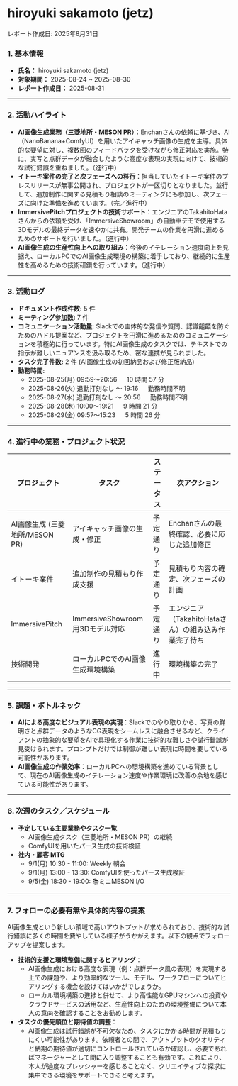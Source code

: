 # hiroyuki sakamoto (jetz)

レポート作成日: 2025年8月31日

### 1. 基本情報

- **氏名：** hiroyuki sakamoto (jetz)
- **対象期間：** 2025-08-24 ~ 2025-08-30
- **レポート作成日：** 2025-08-31

---

### 2. 活動ハイライト

- **AI画像生成業務（三菱地所・MESON PR）**：Enchanさんの依頼に基づき、AI（NanoBanana+ComfyUI）を用いたアイキャッチ画像の生成を主導。具体的な要望に対し、複数回のフィードバックを受けながら修正対応を実施。特に、実写と点群データが融合したような高度な表現の実現に向けて、技術的な試行錯誤を重ねました。（進行中）
- **イトーキ案件の完了と次フェーズへの移行**：担当していたイトーキ案件のプレスリリースが無事公開され、プロジェクトが一区切りとなりました。並行して、追加制作に関する見積もり相談のミーティングにも参加し、次フェーズに向けた準備を進めています。（完／進行中）
- **ImmersivePitchプロジェクトの技術サポート**：エンジニアのTakahitoHataさんからの依頼を受け、「ImmersiveShowroom」の自動車デモで使用する3Dモデルの最終データを速やかに共有。開発チームの作業を円滑に進めるためのサポートを行いました。（進行中）
- **AI画像生成の生産性向上への取り組み**：今後のイテレーション速度向上を見据え、ローカルPCでのAI画像生成環境の構築に着手しており、継続的に生産性を高めるための技術研鑽を行っています。（進行中）

---

### 3. 活動ログ

- **ドキュメント作成件数:** 5 件
- **ミーティング参加数:** 7 件
- **コミュニケーション活動量:** Slackでの主体的な発信や質問、認識齟齬を防ぐためのハドル提案など、プロジェクトを円滑に進めるためのコミュニケーションを積極的に行っています。特にAI画像生成のタスクでは、テキストでの指示が難しいニュアンスを汲み取るため、密な連携が見られました。
- **タスク完了件数:** 2 件 (AI画像生成の初回納品および修正版納品)
- **勤務時間:**
    - 2025-08-25(月) 09:59〜20:56 　 10 時間 57 分
    - 2025-08-26(火) 退勤打刻なし 〜 19:16 　 勤務時間不明
    - 2025-08-27(水) 退勤打刻なし 〜 20:56 　 勤務時間不明
    - 2025-08-28(木) 10:00〜19:21 　 9 時間 21 分
    - 2025-08-29(金) 09:57〜15:23 　 5 時間 26 分

---

### 4. 進行中の業務・プロジェクト状況

| プロジェクト | タスク | ステータス | 次アクション |
| --- | --- | --- | --- |
| AI画像生成 (三菱地所/MESON PR) | アイキャッチ画像の生成・修正 | 予定通り | Enchanさんの最終確認、必要に応じた追加修正 |
| イトーキ案件 | 追加制作の見積もり作成支援 | 予定通り | 見積もり内容の確定、次フェーズの計画 |
| ImmersivePitch | ImmersiveShowroom用3Dモデル対応 | 予定通り | エンジニア（TakahitoHataさん）の組み込み作業完了待ち |
| 技術開発 | ローカルPCでのAI画像生成環境構築 | 進行中 | 環境構築の完了 |

---

### 5. 課題・ボトルネック

- **AIによる高度なビジュアル表現の実現**：Slackでのやり取りから、写真の鮮明さと点群データのようなCG表現をシームレスに融合させるなど、クライアントの抽象的な要望をAIで具現化する作業に技術的な難しさや試行錯誤が見受けられます。プロンプトだけでは制御が難しい表現に時間を要している可能性があります。
- **AI画像生成の作業効率**：ローカルPCへの環境構築を進めている背景として、現在のAI画像生成のイテレーション速度や作業環境に改善の余地を感じている可能性があります。

---

### 6. 次週のタスク／スケジュール

- **予定している主要業務やタスク一覧**
    - AI画像生成タスク（三菱地所・MESON PR）の継続
    - ComfyUIを用いたパース生成の技術検証
- **社内・顧客 MTG**
    - 9/1(月) 10:30 - 11:00: Weekly 朝会
    - 9/1(月) 13:00 - 13:30: ComfyUIを使ったパース生成検証
    - 9/5(金) 18:30 - 19:00: 📚ミニMESON I/O

---

### 7. フォローの必要有無や具体的内容の提案

AI画像生成という新しい領域で高いアウトプットが求められており、技術的な試行錯誤に多くの時間を費やしている様子がうかがえます。以下の観点でフォローアップを提案します。

- **技術的支援と環境整備に関するヒアリング**：
    - AI画像生成における高度な表現（例：点群データ風の表現）を実現する上での課題や、より効率的なツール、モデル、ワークフローについてヒアリングする機会を設けてはいかがでしょうか。
    - ローカル環境構築の進捗と併せて、より高性能なGPUマシンへの投資やクラウドサービスの活用など、生産性向上のための環境整備について本人の意向を確認することをお勧めします。
- **タスクの優先順位と期待値の調整**：
    - AI画像生成は試行錯誤が不可欠なため、タスクにかかる時間が見積もりにくい可能性があります。依頼者との間で、アウトプットのクオリティと納期の期待値が適切にコントロールされているか確認し、必要であればマネージャーとして間に入り調整することも有効です。これにより、本人が過度なプレッシャーを感じることなく、クリエイティブな探求に集中できる環境をサポートできると考えます。